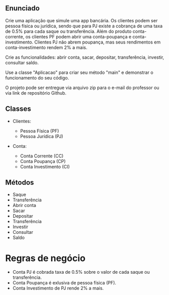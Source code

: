## Enunciado

Crie uma aplicação que simule uma app bancária. Os clientes podem ser pessoa física ou jurídica, sendo que para PJ existe a cobrança de uma taxa de 0.5% para cada saque ou transferência. Além do produto conta-corrente, os clientes PF podem abrir uma conta-poupança e conta-investimento. Clientes PJ não abrem poupança, mas seus rendimentos em conta-investimento rendem 2% a mais.

Crie as funcionalidades: abrir conta, sacar, depositar, transferência, investir, consultar saldo.

Use a classe "Aplicacao" para criar seu método "main" e demonstrar o funcionamento do seu código.

O projeto pode ser entregue via arquivo zip para o e-mail do professor ou via link de repositório Github.


## Classes

* Clientes:

    - Pessoa Física (PF)
    - Pessoa Jurídica (PJ)

* Conta:

    - Conta Corrente (CC)
    - Conta Poupança (CP)
    - Conta Investimento (CI)


## Métodos

* Saque
* Transferência
* Abrir conta 
* Sacar 
* Depositar 
* Transferência  
* Investir 
* Consultar 
* Saldo


# Regras de negócio

* Conta PJ é cobrada taxa de 0.5% sobre o valor de cada saque ou transferência.
* Conta Poupança é exlusiva de pessoa física (PF).
* Conta Investimento de PJ rende 2% a mais.